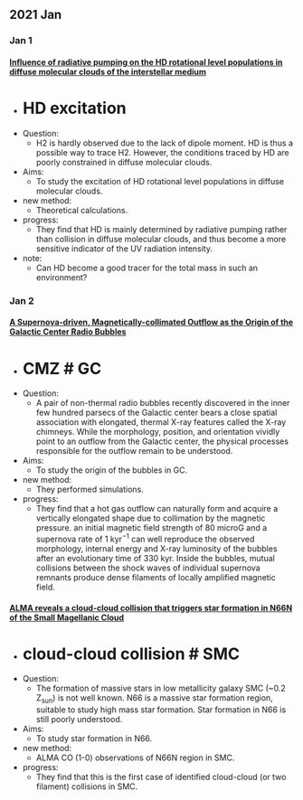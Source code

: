 ## 2021 Jan
### Jan 1
#### [Influence of radiative pumping on the HD rotational level populations in diffuse molecular clouds of the interstellar medium](https://arxiv.org/abs/2101.09342)
- # HD excitation
- Question: 
	- H2 is hardly observed due to the lack of dipole moment. HD is thus a possible way to trace H2. However, the conditions traced by HD are poorly constrained in diffuse molecular clouds.
- Aims: 
	- To study the excitation of HD rotational level populations in diffuse molecular clouds.
- new method: 
	- Theoretical calculations.
- progress: 
	- They find that HD is mainly determined by radiative pumping rather than collision in diffuse molecular clouds, and thus become a more sensitive indicator of the UV radiation intensity. 
- note:
	- Can HD become a good tracer for the total mass in such an environment? 


### Jan 2
#### [A Supernova-driven, Magnetically-collimated Outflow as the Origin of the Galactic Center Radio Bubbles](https://arxiv.org/abs/2101.10741)
-	# CMZ # GC
- Question: 
	- A pair of non-thermal radio bubbles recently discovered in the inner few hundred parsecs of the Galactic center bears a close spatial association with elongated, thermal X-ray features called the X-ray chimneys. While the morphology, position, and orientation vividly point to an outflow from the Galactic center, the physical processes responsible for the outflow remain to be understood.
- Aims: 
	- To study the origin of the bubbles in GC.
- new method: 
	- They performed simulations.
- progress: 
	- They find that a hot gas outflow can naturally form and acquire a vertically elongated shape due to collimation by the magnetic pressure. an initial magnetic field strength of 80 microG and a supernova rate of 1 kyr<sup>−1</sup> can well reproduce the observed morphology, internal energy and X-ray luminosity of the bubbles after an evolutionary time of 330 kyr. Inside the bubbles, mutual collisions between the shock waves of individual supernova remnants produce dense filaments of locally amplified magnetic field. 

#### [ALMA reveals a cloud-cloud collision that triggers star formation in N66N of the Small Magellanic Cloud](https://arxiv.org/abs/2101.10711)
-	# cloud-cloud collision # SMC
- Question: 
	- The formation of massive stars in low metallicity galaxy SMC (~0.2 Z<sub>sun</sub>) is not well known. N66 is a massive star formation region, suitable to study high mass star formation. Star formation in N66 is still poorly understood.
- Aims: 
	- To study star formation in N66.
- new method: 
	- ALMA CO (1-0) observations of N66N region in SMC.
- progress: 
	- They find that this is the first case of identified cloud-cloud (or two filament) collisions in SMC.
